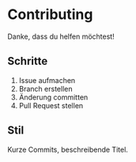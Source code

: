 # Contributing
Danke, dass du helfen möchtest!
## Schritte
1. Issue aufmachen
2. Branch erstellen
3. Änderung committen
4. Pull Request stellen
## Stil
Kurze Commits, beschreibende Titel.
